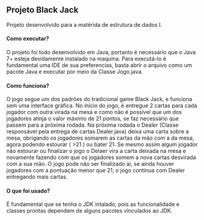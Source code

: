 <h2>Projeto Black Jack</h2>

Projeto desenvolvido para a matérida de estrutura de dados I.

<h4>Como executar?</h4>

O projeto foi todo desenvolvido em Java, portanto é necessário que o Java 7+ esteja devidamente instalado na maquina. Para executá-lo é fundamental uma IDE de sua preferencias, basta abrir o arquivo como um pacote Java e executar por meio da Classe Jogo.java.

<h4>Como funciona?</h4>

O jogo segue um dos padrões do tradicional game Black Jack, e funciona sem uma interface gráfica.
No início do jogo, é entregue 2 cartas para cada jogador com outra virada na mesa e como não é possível que um dos jogadores atinja o valor máximo de 21 pontos, se faz necessário que passem para a próxima rodada. Na próxima rodada o Dealer (Classe responsável pela entrega de cartas Dealer.java) deixa uma carta sobre a mesa, obrigando os jogadores somarem as cartas da mão com a da mesa, agora podendo estourar ( >21 ) ou bater 21. Se mesmo assim algum jogador não estourar ou finalizar o jogo o Delaer vira a carta deixada na mesa e novamente fazendo com que os jogadores somem a nova cartas desvirada com a sua mão. O jogo pode não ser finalizado aí, se ainda houver jogadores com a pontuação menor que 21, o jogo continua com Dealer entregando mais cartas.

<h4>O que foi usado?</h4>

É fundamental que se tenha o JDK intalado, pois as funcionalidade e classes prontas dependem de alguns pacotes vinculados ao JDK.
